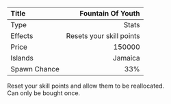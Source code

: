 |Title        | Fountain Of Youth       
|:-|-:
|Type         | Stats       
|Effects      | Resets your skill points
|Price        | 150000
|Islands      | Jamaica 
|Spawn Chance | 33%

Reset your skill points and allow them to be reallocated.<br/>Can only be bought once.